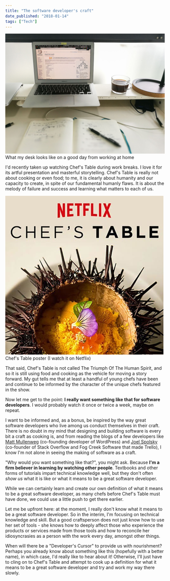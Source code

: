 ```yaml
---
title: "The software developer's craft"
date_published: "2018-01-14"
tags: ["Tech"]
---
```


![software developers craft post banner](images/20171223-software-developers-craft-nickang-blog.jpg) What my desk looks like on a good day from working at home

I'd recently taken up watching Chef's Table during work breaks. I love it for its artful presentation and masterful storytelling. Chef's Table is really not about cooking or even food; to me, it is clearly about humanity and our capacity to create, in spite of our fundamental humanly flaws. It is about the melody of failure and success and learning what matters to each of us.

![chefs table documentary poster](images/artworks-000125496240-3722zs-t500x500.jpg) Chef's Table poster (I watch it on Netflix)

That said, Chef's Table is not called The Triumph Of The Human Spirit, and so it is still using food and cooking as the vehicle for moving a story forward. My gut tells me that at least a handful of young chefs have been and continue to be informed by the character of the unique chefs featured in the show.

Now let me get to the point: **I really want something like that for software developers**. I would probably watch it once or twice a week, maybe on repeat.

I want to be informed and, as a bonus, be inspired by the way great software developers who live among us conduct themselves in their craft. There is no doubt in my mind that designing and building software is every bit a craft as cooking is, and from reading the blogs of a few developers like [Matt Mullenweg](https://ma.tt/) (co-founding developer of WordPress) and [Joel Spolsky](https://www.joelonsoftware.com/) (co-founder of Stack Overflow and Fog Creek Software that made Trello), I know I'm not alone in seeing the making of software as a craft.

"Why would you want something like that?", you might ask. Because **I'm a firm believer in learning by watching other people**. Textbooks and other forms of tutorials impart technical knowledge well, but they don't often _show us_ what it is like or what it means to be a great software developer.

While we can certainly learn and create our own definition of what it means to be a great software developer, as many chefs before Chef's Table must have done, we could use a little push to get there earlier.

Let me be upfront here: at the moment, I really don't know what it means to be a great software developer. So in the interim, I'm focusing on technical knowledge and skill. But a good craftsperson does not just know how to use her set of tools - she knows how to deeply affect those who experience the products or services made from those tools and how to reconcile her idiosyncrasies as a person with the work every day, amongst other things.

When will there be a "Developer's Cursor" to provide us with nourishment? Perhaps you already know about something like this (hopefully with a better name), in which case, I'd really like to hear about it! Otherwise, I'll just have to cling on to Chef's Table and attempt to cook up a definition for what it means to be a great software developer and try and work my way there slowly.
